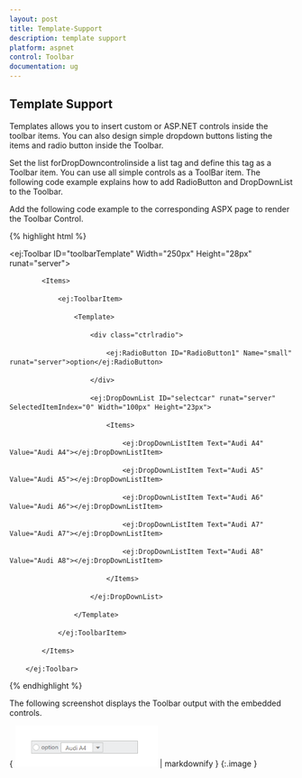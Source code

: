 ```yaml
---
layout: post
title: Template-Support
description: template support
platform: aspnet
control: Toolbar
documentation: ug
---
```


## Template Support

Templates allows you to insert custom or ASP.NET controls inside the toolbar items. You can also design simple dropdown buttons listing the items and radio button inside the Toolbar.

Set the list forDropDowncontrolinside a list tag and define this tag as a Toolbar item. You can use all simple controls as a ToolBar item. The following code example explains how to add RadioButton and DropDownList to the Toolbar.

Add the following code example to the corresponding ASPX page to render the Toolbar Control.



{% highlight html %}





   <ej:Toolbar ID="toolbarTemplate" Width="250px" Height="28px" runat="server">

            <Items>

                <ej:ToolbarItem>

                    <Template>

                        <div class="ctrlradio">

                            <ej:RadioButton ID="RadioButton1" Name="small" runat="server">option</ej:RadioButton>

                        </div>

                        <ej:DropDownList ID="selectcar" runat="server" SelectedItemIndex="0" Width="100px" Height="23px">

                            <Items>

                                <ej:DropDownListItem Text="Audi A4" Value="Audi A4"></ej:DropDownListItem>

                                <ej:DropDownListItem Text="Audi A5" Value="Audi A5"></ej:DropDownListItem>

                                <ej:DropDownListItem Text="Audi A6" Value="Audi A6"></ej:DropDownListItem>

                                <ej:DropDownListItem Text="Audi A7" Value="Audi A7"></ej:DropDownListItem>

                                <ej:DropDownListItem Text="Audi A8" Value="Audi A8"></ej:DropDownListItem>

                            </Items>

                        </ej:DropDownList>

                    </Template>

                </ej:ToolbarItem>

            </Items>

        </ej:Toolbar>







{% endhighlight %}



The following screenshot displays the Toolbar output with the embedded controls.

{ ![](Template-Support_images/Template-Support_img1.png) | markdownify }
{:.image }


